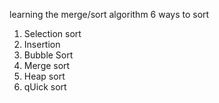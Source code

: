 learning the merge/sort algorithm
6 ways to sort
1. Selection sort
2. Insertion
3. Bubble Sort
4. Merge sort
5. Heap sort
6. qUick sort